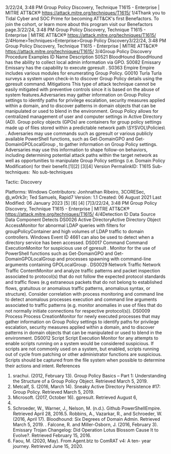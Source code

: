 3/22/24, 3:48 PM Group Policy Discovery, Technique T1615 - Enterprise | MITRE ATT&CK®
https://attack.mitre.org/techniques/T1615/ 1/4Thank you to Tidal Cyber and SOC Prime for becoming ATT&CK's ﬁrst Benefactors. To join the cohort, or learn more about this program visit our
Benefactors page.3/22/24, 3:48 PM Group Policy Discovery, Technique T1615 - Enterprise | MITRE ATT&CK®
https://attack.mitre.org/techniques/T1615/ 2/4Home>Techniques>Enterprise>Group Policy Discovery3/22/24, 3:48 PM Group Policy Discovery, Technique T1615 - Enterprise | MITRE ATT&CK®
https://attack.mitre.org/techniques/T1615/ 3/4Group Policy Discovery
Procedure Examples
ID Name Description
S0521 BloodHound BloodHound has the ability to collect local admin information via GPO.
S0082 Emissary Emissary has the capability to execute gpresult .
S0363 Empire Empire includes various modules for enumerating Group Policy.
G0010 Turla Turla surveys a system upon check-in to discover Group Policy details using the gpresult command.
Mitigations
This type of attack technique cannot be easily mitigated with preventive controls since it is based on the abuse of system features.Adversaries may gather information on Group Policy settings to identify paths for privilege escalation, security measures applied within a
domain, and to discover patterns in domain objects that can be manipulated or used to blend in the environment. Group Policy allows for
centralized management of user and computer settings in Active Directory (AD). Group policy objects (GPOs) are containers for group policy
settings made up of ﬁles stored within a predictable network path \\SYSVOL\\Policies\ .
Adversaries may use commands such as gpresult or various publicly available PowerShell functions, such as Get-DomainGPO and Get-
DomainGPOLocalGroup , to gather information on Group Policy settings. Adversaries may use this information to shape follow-on
behaviors, including determining potential attack paths within the target network as well as opportunities to manipulate Group Policy
settings (i.e. Domain Policy Modiﬁcation) for their beneﬁt.[1][2]
[3][4]
Version PermalinkID: T1615
Sub-techniques:  No sub-techniques

Tactic: Discovery

Platforms: Windows
Contributors: Jonhnathan Ribeiro, 3CORESec, @\_w0rk3r; Ted Samuels, Rapid7
Version: 1.1
Created: 06 August 2021
Last Modiﬁed: 06 January 2023
[5]
[6]
[4]
[7]3/22/24, 3:48 PM Group Policy Discovery, Technique T1615 - Enterprise | MITRE ATT&CK®
https://attack.mitre.org/techniques/T1615/ 4/4Detection
ID Data Source Data Component Detects
DS0026 Active DirectoryActive Directory
Object AccessMonitor for abnormal LDAP queries with ﬁlters for groupPolicyContainer and high
volumes of LDAP traﬃc to domain controllers. Windows Event ID 4661 can also be
used to detect when a directory service has been accessed.
DS0017 Command Command
ExecutionMonitor for suspicious use of gpresult . Monitor for the use of PowerShell functions
such as Get-DomainGPO and Get-DomainGPOLocalGroup and processes spawning
with command-line arguments containing GPOLocalGroup .
DS0029 Network Traﬃc Network Traﬃc
ContentMonitor and analyze traﬃc patterns and packet inspection associated to protocol(s)
that do not follow the expected protocol standards and traﬃc ﬂows (e.g extraneous
packets that do not belong to established ﬂows, gratuitous or anomalous traﬃc
patterns, anomalous syntax, or structure). Consider correlation with process monitoring
and command line to detect anomalous processes execution and command line
arguments associated to traﬃc patterns (e.g. monitor anomalies in use of ﬁles that do
not normally initiate connections for respective protocol(s)).
DS0009 Process Process
CreationMonitor for newly executed processes that may gather information on Group Policy
settings to identify paths for privilege escalation, security measures applied within a
domain, and to discover patterns in domain objects that can be manipulated or used to
blend in the environment.
DS0012 Script Script Execution Monitor for any attempts to enable scripts running on a system would be considered
suspicious. If scripts are not commonly used on a system, but enabled, scripts running
out of cycle from patching or other administrator functions are suspicious. Scripts
should be captured from the ﬁle system when possible to determine their actions and
intent.
References
1. srachui. (2012, February 13). Group Policy Basics – Part 1:
Understanding the Structure of a Group Policy Object.
Retrieved March 5, 2019.
2. Metcalf, S. (2016, March 14). Sneaky Active Directory
Persistence #17: Group Policy. Retrieved March 5, 2019.
3. Microsoft. (2017, October 16). gpresult. Retrieved August 6,
2021.
4. Schroeder, W., Warner, J., Nelson, M. (n.d.). Github
PowerShellEmpire. Retrieved April 28, 2016.5. Robbins, A., Vazarkar, R., and Schroeder, W. (2016, April 17).
Bloodhound: Six Degrees of Domain Admin. Retrieved March
5, 2019.
. Falcone, R. and Miller-Osborn, J. (2016, February 3). Emissary
Trojan Changelog: Did Operation Lotus Blossom Cause It to
Evolve?. Retrieved February 15, 2016.
7. Faou, M. (2020, May). From Agent.btz to ComRAT v4: A ten-
year journey. Retrieved June 15, 2020.